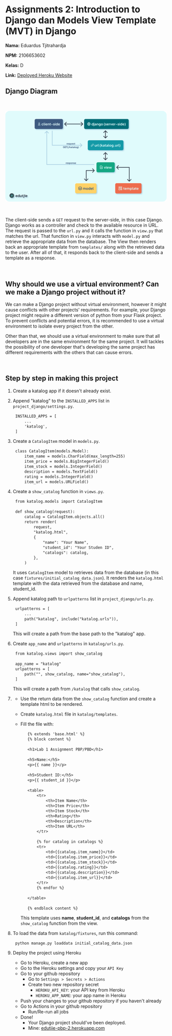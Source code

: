 # Assignments 2: Introduction to Django dan Models View Template (MVT) in Django

**Nama:** Eduardus Tjitrahardja

**NPM:** 2106653602

**Kelas:** D

**Link:** [Deployed Heroku Website](https://edutjie-pbp-2.herokuapp.com/)

## Django Diagram
<br/>

![diagram](/images/diagram.png)

<br/>

The client-side sends a `GET` request to the server-side, in this case Django. Django works as a controller and check to the available resource in URL. The request is passed to the `url.py` and it calls the function in `view.py` that matches the url. That function in `view.py` interacts with `model.py` and retrieve the appropriate data from the database. The View then renders back an appropriate template from `templates/` along with the retrieved data to the user. After all of that, it responds back to the client-side and sends a template as a response.

<br/>

## Why should we use a virtual environment? Can we make a Django project without it?

We can make a Django project without virtual environment, however it might cause conflicts with other projects' requirements. For example, your Django project might require a different version of python from your Flask project. To prevent conflicts and potential errors, it is recommended to use a virtual environment to isolate every project from the other.

Other than that, we should use a virtual environment to make sure that all developers are in the same environment for the same project. It will tackles the possibility of one developer that's developing the same project has different requirements with the others that can cause errors.

<br/>

## Step by step in making this project
1. Create a katalog app if it doesn't already exist.
2. Append "katalog" to the `INSTALLED_APPS` list in `project_django/settings.py`.

        INSTALLED_APPS = [
            ...
            'katalog',
        ]

3. Create a `CatalogItem` model in `models.py`.

        class CatalogItem(models.Model):
            item_name = models.CharField(max_length=255)
            item_price = models.BigIntegerField()
            item_stock = models.IntegerField()
            description = models.TextField()
            rating = models.IntegerField()
            item_url = models.URLField()

4. Create a `show_catalog` function in `views.py`.

        from katalog.models import CatalogItem

        def show_catalog(request):
            catalog = CatalogItem.objects.all()
            return render(
                request,
                "katalog.html",
                {
                    "name": "Your Name",
                    "student_id": "Your Studen ID",
                    "catalogs": catalog,
                },
            )

    It uses `CatalogItem` model to retrieves data from the database (in this case `fixtures/initial_catalog_data.json`). It renders the `katalog.html` template with the data retrieved from the database and name, student_id.

5. Append katalog path to `urlpatterns` list in `project_django/urls.py`.

        urlpatterns = [
            ...
            path("katalog", include("katalog.urls")),
        ]

    This will create a path from the base path to the "katalog" app.

6. Create `app_name` and `urlpatterns` in `katalog/urls.py`.

        from katalog.views import show_catalog

        app_name = "katalog"
        urlpatterns = [
            path("", show_catalog, name="show_catalog"),
        ]

    This will create a path from `/katalog` that calls `show_catalog`.

7. 
   - Use the return data from the `show_catalog` function and create a template html to be rendered.
   - Create `katalog.html` file in `katalog/templates`.
   - Fill the file with:
  
            {% extends 'base.html' %}
            {% block content %}

            <h1>Lab 1 Assignment PBP/PBD</h1>

            <h5>Name:</h5>
            <p>{{ name }}</p>

            <h5>Student ID:</h5>
            <p>{{ student_id }}</p>

            <table>
                <tr>
                    <th>Item Name</th>
                    <th>Item Price</th>
                    <th>Item Stock</th>
                    <th>Rating</th>
                    <th>Description</th>
                    <th>Item URL</th>
                </tr>

                {% for catalog in catalogs %}
                <tr>
                    <td>{{catalog.item_name}}</td>
                    <td>{{catalog.item_price}}</td>
                    <td>{{catalog.item_stock}}</td>
                    <td>{{catalog.rating}}</td>
                    <td>{{catalog.description}}</td>
                    <td>{{catalog.item_url}}</td>
                </tr>
                {% endfor %}

            </table>

            {% endblock content %}

        This template uses **name**, **student_id**, and **catalogs** from the `show_catalog` function from the view.

8. To load the data from `katalog/fixtures`, run this command:

        python manage.py loaddata initial_catalog_data.json

9. Deploy the project using Heroku
    - Go to Heroku, create a new app
    - Go to the Heroku settings and copy your `API Key`
    - Go to your github repository
      - Go to `Settings > Secrets > Actions`
      - Create two new repository secret
        - `HEROKU_API_KEY`: your API key from Heroku
        - `HEROKU_APP_NAME`: your app name in Heroku
    - Push your changes to your github repository if you haven't already
    - Go to Actions in your github repository
      - Run/Re-run all jobs
    - Done!
      - Your Django project should've been deployed.
      - Mine: [edutjie-pbp-2.herokuapp.com](https://edutjie-pbp-2.herokuapp.com)